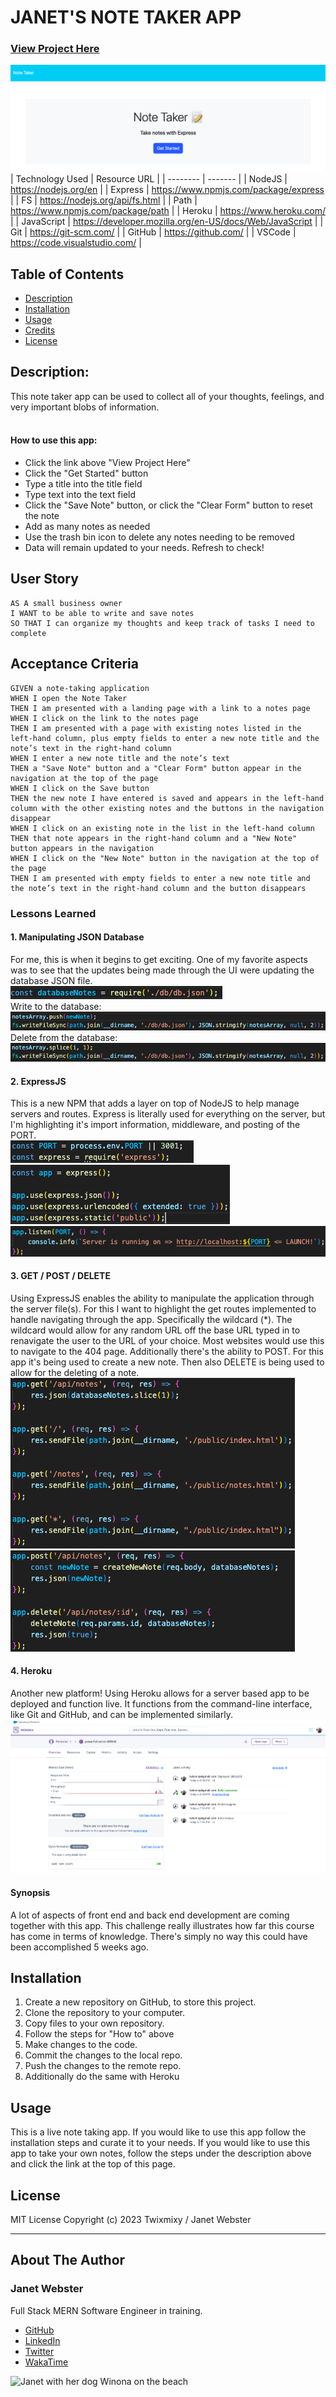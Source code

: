 # JANET'S NOTE TAKER APP

### [View Project Here](https://powerful-sands-89048-f5ddf490c9b5.herokuapp.com/ "JANET'S NOTE TAKER APP")<br />
![image of JANET'S NOTE TAKER APP](/public/assets/img/projectimage.png "image of JANET'S NOTE TAKER APP")
| Technology Used    | Resource URL |
| --------  | ------- |
| NodeJS      | https://nodejs.org/en |
| Express | https://www.npmjs.com/package/express |
| FS      | https://nodejs.org/api/fs.html |
| Path     | https://www.npmjs.com/package/path |
| Heroku | https://www.heroku.com/ |
| JavaScript | https://developer.mozilla.org/en-US/docs/Web/JavaScript |
| Git       | https://git-scm.com/ |
| GitHub     | https://github.com/ |
| VSCode    | https://code.visualstudio.com/ |


## Table of Contents

* [Description](#description)
* [Installation](#installation)
* [Usage](#usage)
* [Credits](#credits)
* [License](#license)

## Description:
This note taker app can be used to collect all of your thoughts, feelings, and very important blobs of information.<br />
<br />

#### How to use this app:

* Click the link above "View Project Here"
* Click the "Get Started" button
* Type a title into the title field
* Type text into the text field
* Click the "Save Note" button, or click the "Clear Form" button to reset the note
* Add as many notes as needed
* Use the trash bin icon to delete any notes needing to be removed
* Data will remain updated to your needs. Refresh to check!

## User Story

```
AS A small business owner
I WANT to be able to write and save notes
SO THAT I can organize my thoughts and keep track of tasks I need to complete
```

## Acceptance Criteria

```
GIVEN a note-taking application
WHEN I open the Note Taker
THEN I am presented with a landing page with a link to a notes page
WHEN I click on the link to the notes page
THEN I am presented with a page with existing notes listed in the left-hand column, plus empty fields to enter a new note title and the note’s text in the right-hand column
WHEN I enter a new note title and the note’s text
THEN a "Save Note" button and a "Clear Form" button appear in the navigation at the top of the page
WHEN I click on the Save button
THEN the new note I have entered is saved and appears in the left-hand column with the other existing notes and the buttons in the navigation disappear
WHEN I click on an existing note in the list in the left-hand column
THEN that note appears in the right-hand column and a "New Note" button appears in the navigation
WHEN I click on the "New Note" button in the navigation at the top of the page
THEN I am presented with empty fields to enter a new note title and the note’s text in the right-hand column and the button disappears
```

### Lessons Learned

#### 1. Manipulating JSON Database
For me, this is when it begins to get exciting. One of my favorite aspects was to see that the updates being made through the UI were updating the database JSON file.
<br />
![lesson 1](/public/assets/img/lesson1.png)
<br />Write to the database:<br />
![lesson 1](/public/assets/img/lesson1b.png)
<br />Delete from the database:<br />
![lesson 1](/public/assets/img/lesson1c.png)

#### 2. ExpressJS
This is a new NPM that adds a layer on top of NodeJS to help manage servers and routes. Express is literally used for everything on the server, but I'm highlighting it's import information, middleware, and posting of the PORT.
<br />
![lesson 2](/public/assets/img/lesson2.png)
![lesson 2](/public/assets/img/lesson2b.png)
![lesson 2](/public/assets/img/lesson2c.png)

#### 3. GET / POST / DELETE
Using ExpressJS enables the ability to manipulate the application through the server file(s). For this I want to highlight the get routes implemented to handle navigating through the app. Specifically the wildcard (*). The wildcard would allow for any random URL off the base URL typed in to renavigate the user to the URL of your choice. Most websites would use this to navigate to the 404 page. Additionally there's the ability to POST. For this app it's being used to create a new note. Then also DELETE is being used to allow for the deleting of a note.
<br />
![lesson 3](/public/assets/img/lesson3.png)
![lesson 3](/public/assets/img/lesson3b.png)

#### 4. Heroku
Another new platform! Using Heroku allows for a server based app to be deployed and function live. It functions from the command-line interface, like Git and GitHub, and can be implemented similarly.
<br />
![lesson 4](/public/assets/img/lesson4.png)

#### Synopsis
A lot of aspects of front end and back end development are coming together with this app. This challenge really illustrates how far this course has come in terms of knowledge. There's simply no way this could have been accomplished 5 weeks ago.

## Installation

1. Create a new repository on GitHub, to store this project.
2. Clone the repository to your computer.
3. Copy files to your own repository.
4. Follow the steps for "How to" above
5. Make changes to the code.
6. Commit the changes to the local repo.
7. Push the changes to the remote repo.
8. Additionally do the same with Heroku

## Usage

This is a live note taking app. If you would like to use this app follow the installation steps and curate it to your needs. If you would like to use this app to take your own notes, follow the steps under the description above and click the link at the top of this page.

## License

MIT License
Copyright (c) 2023 Twixmixy / Janet Webster

<hr />

## About The Author
### Janet Webster
Full Stack MERN Software Engineer in training.

- [GitHub](https://github.com/TwixmixyJanet/)
- [LinkedIn](https://www.linkedin.com/in/twixmixy/)
- [Twitter](https://twitter.com/Twixmixy)
- [WakaTime](https://wakatime.com/@Twixmixy)

![Janet with her dog Winona on the beach](https://avatars.githubusercontent.com/u/117195025?v=4)